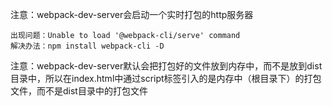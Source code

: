 注意：webpack-dev-server会启动一个实时打包的http服务器
```
出现问题：Unable to load '@webpack-cli/serve' command
解决办法：npm install webpack-cli -D
```

注意：webpack-dev-server默认会把打包好的文件放到内存中，而不是放到dist目录中，所以在index.html中通过script标签引入的是内存中（根目录下）的打包文件，而不是dist目录中的打包文件